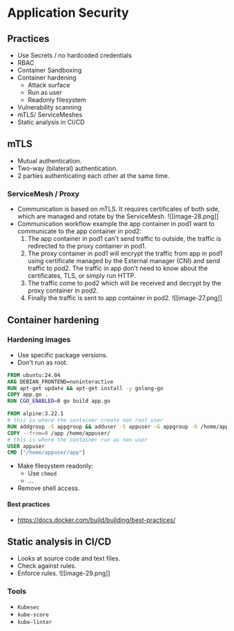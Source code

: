 # Application Security
## Practices
- Use Secrets / no hardcoded credentials
- RBAC
- Container Sandboxing
- Container hardening
	- Attack surface
	- Run as user
	- Readonly filesystem
- Vulnerability scanning
- mTLS/ ServiceMeshes
- Static analysis in CI/CD
## mTLS
- Mutual authentication.
- Two-way (bilateral) authentication.
- 2 parties authenticating each other at the same time.
### ServiceMesh / Proxy
- Communication is based on mTLS. It requires certificates of both side, which are managed and rotate by the ServiceMesh. 
![[image-28.png]]
- Communication workflow example the app container in pod1 want to communicate to the app container in pod2:
	1. The app container in pod1 can't send traffic to outside, the traffic is redirected to the proxy container in pod1.
	2. The proxy container in pod1 will encrypt the traffic from app in pod1 using certificate managed by the External manager (CNI) and send traffic to pod2. The traffic in app don't need to know about the certificates, TLS, or simply run HTTP.
	3. The traffic come to pod2 which will be received and decrypt by the proxy container in pod2.
	4. Finally the traffic is sent to app container in pod2.
![[image-27.png]]
## Container hardening
### Hardening images
- Use specific package versions.
- Don't run as root.
```Dockerfile
FROM ubuntu:24.04
ARG DEBIAN_FRONTEND=noninteractive
RUN apt-get update && apt-get install -y golang-go
COPY app.go .
RUN CGO_ENABLED=0 go build app.go

FROM alpine:3.22.1
# this is where the container create non root user 
RUN addgroup -S appgroup && adduser -S appuser -G appgroup -h /home/appuser
COPY --from=0 /app /home/appuser/
# this is where the container run as non user
USER appuser
CMD ["/home/appuser/app"]
```
- Make filesystem readonly:
	- Use `chmod`
	- ...
- Remove shell access.
#### Best practices
- https://docs.docker.com/build/building/best-practices/
## Static analysis in CI/CD
- Looks at source code and text files.
- Check against rules.
- Enforce rules.
![[image-29.png]]
### Tools
- `Kubesec`
- `kube-score`
- `kube-linter`
